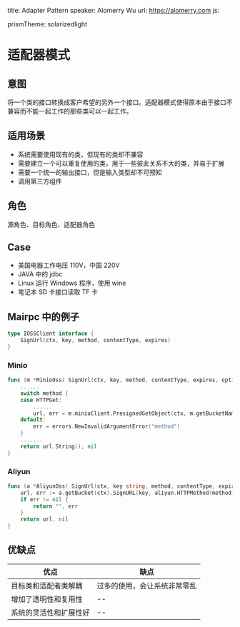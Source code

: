 title: Adapter Pattern
speaker: Alomerry Wu
url: https://alomerry.com
js:
<!-- - https://www.echartsjs.com/asset/theme/shine.js -->
prismTheme: solarizedlight
<!-- plugins:
    - echarts
    - mermaid
    - katex -->

<slide></slide>

# 适配器模式

<slide></slide>

## 意图

将一个类的接口转换成客户希望的另外一个接口。适配器模式使得原本由于接口不兼容而不能一起工作的那些类可以一起工作。

## 适用场景

- 系统需要使用现有的类，但现有的类却不兼容
- 需要建立一个可以重复使用的类，用于一些彼此关系不大的类，并易于扩展
- 需要一个统一的输出接口，但是输入类型却不可预知
- 调用第三方组件

## 角色

源角色、目标角色、适配器角色

<slide></slide>

## Case

- 美国电器工作电压 110V，中国 220V
- JAVA 中的 jdbc
- Linux 运行 Windows 程序，使用 wine
- 笔记本 SD 卡接口读取 TF 卡



<slide></slide>

## Mairpc 中的例子

```go
type IOSSClient interface {
	SignUrl(ctx, key, method, contentType, expires)
}
```

### Minio
```go
func (m *MinioOss) SignUrl(ctx, key, method, contentType, expires, option) (string, error) {
	......
	switch method {
	case HTTPGet:
		......
		url, err = m.minioClient.PresignedGetObject(ctx, m.getBucketName(), key, time.Duration(expires*time.Second.Nanoseconds()), reqParams)
	default:
		err = errors.NewInvalidArgumentError("method")
	}
	.......
    return url.String(), nil
}
```

### Aliyun
```go
func (a *AliyunOss) SignUrl(ctx, key string, method, contentType, expires, option) (string, error) {
	url, err := a.getBucket(ctx).SignURL(key, aliyun.HTTPMethod(method), expires)
	if err != nil {
		return "", err
	}
	return url, nil
}
```

<slide></slide>

## 优缺点

|优点|缺点|
|--|--|
|目标类和适配者类解耦|过多的使用，会让系统非常零乱|
|增加了透明性和复用性|--|
|系统的灵活性和扩展性好|--|
